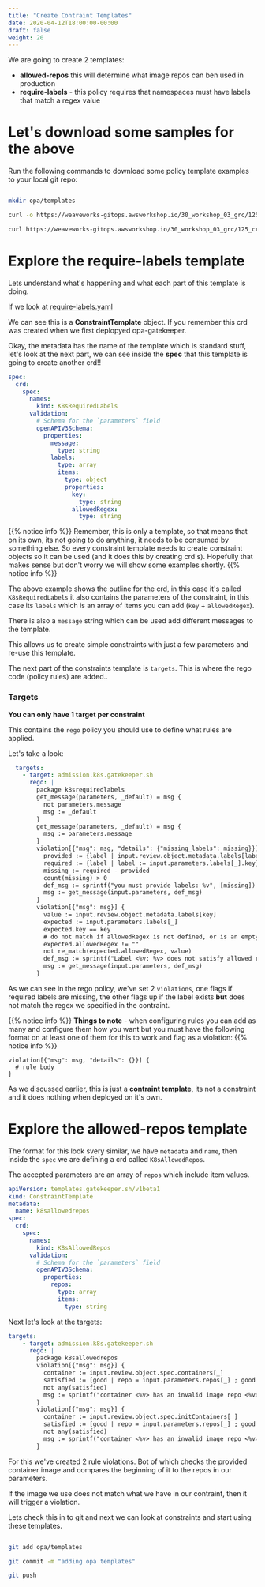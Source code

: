 ```yaml
---
title: "Create Contraint Templates"
date: 2020-04-12T18:00:00-00:00
draft: false
weight: 20
---
```


We are going to create 2 templates:

- **allowed-repos** this will determine what image repos can ben used in production
- **require-labels** - this policy requires that namespaces must have labels that match a regex value

# Let's download some samples for the above


Run the following commands to download some policy template examples to your local git repo:

```bash

mkdir opa/templates

curl -o https://weaveworks-gitops.awsworkshop.io/30_workshop_03_grc/125_create_policy_templates/deploy.files/allowed-repos.yaml > opa/templates/allowed-repos.yaml

curl https://weaveworks-gitops.awsworkshop.io/30_workshop_03_grc/125_create_policy_templates/deploy.files/require-labels.yaml > opa/templates/require-labels.yaml

```

# Explore the require-labels template

Lets understand what's happening and what each part of this template is doing.

If we look at [require-labels.yaml](.opa/templates/require-labels.yaml)

We can see this is a **ConstraintTemplate** object. If you remember this crd was created when we first deplopyed opa-gatekeeper.


Okay, the metadata has the name of the template which is standard stuff, let's look at the next part, we can see inside the **spec** that this template is going to create another crd!!

```yaml
spec:
  crd:
    spec:
      names:
        kind: K8sRequiredLabels
      validation:
        # Schema for the `parameters` field
        openAPIV3Schema:
          properties:
            message:
              type: string
            labels:
              type: array
              items:
                type: object
                properties:
                  key:
                    type: string
                  allowedRegex:
                    type: string
```

{{% notice info %}}
Remember, this is only a template, so that means that on its own, its not going to do anything, it needs to be consumed by something else. So every constraint template needs to create constraint objects so it can be used (and it does this by creating crd's). Hopefully that makes sense but don't worry we will show some examples shortly.
{{% notice info %}}

The above example shows the outline for the crd, in this case it's called `K8sRequiredLabels` it also contains the parameters of the constraint, in this case its `labels` which is an array of items you can add (`key` + `allowedRegex`).

There is also a `message` string which can be used add different messages to the template.

This allows us to create simple constraints with just a few parameters and re-use this template.

The next part of the constraints template is `targets`. This is where the rego code (policy rules) are added..

### Targets


**You can only have 1 target per constraint**

This contains the `rego` policy you should use to define what rules are applied.

Let's take a look:

```yaml
  targets:
    - target: admission.k8s.gatekeeper.sh
      rego: |
        package k8srequiredlabels
        get_message(parameters, _default) = msg {
          not parameters.message
          msg := _default
        }
        get_message(parameters, _default) = msg {
          msg := parameters.message
        }
        violation[{"msg": msg, "details": {"missing_labels": missing}}] {
          provided := {label | input.review.object.metadata.labels[label]}
          required := {label | label := input.parameters.labels[_].key}
          missing := required - provided
          count(missing) > 0
          def_msg := sprintf("you must provide labels: %v", [missing])
          msg := get_message(input.parameters, def_msg)
        }
        violation[{"msg": msg}] {
          value := input.review.object.metadata.labels[key]
          expected := input.parameters.labels[_]
          expected.key == key
          # do not match if allowedRegex is not defined, or is an empty string
          expected.allowedRegex != ""
          not re_match(expected.allowedRegex, value)
          def_msg := sprintf("Label <%v: %v> does not satisfy allowed regex: %v", [key, value, expected.allowedRegex])
          msg := get_message(input.parameters, def_msg)
        }
```

As we can see in the rego policy, we've set 2 `violations`, one flags if required labels are missing, the other flags up if the label exists **but** does not match the regex we specified in the contraint.

{{% notice info %}}
**Things to note** - when configuring rules you can add as many and configure them how you want but you must have the following format on at least one of them for this to work and flag as a violation:
{{% notice info %}}

```
violation[{"msg": msg, "details": {}}] {
  # rule body
}
```


As we discussed earlier, this is just a **contraint template**, its not a constraint and it does nothing when deployed on it's own.

# Explore the allowed-repos template

The format for this look svery similar, we have `metadata` and `name`, then inside the `spec` we are defining a crd called `K8sAllowedRepos`.

The accepted parameters are an array of `repos` which include item values.

```yaml
apiVersion: templates.gatekeeper.sh/v1beta1
kind: ConstraintTemplate
metadata:
  name: k8sallowedrepos
spec:
  crd:
    spec:
      names:
        kind: K8sAllowedRepos
      validation:
        # Schema for the `parameters` field
        openAPIV3Schema:
          properties:
            repos:
              type: array
              items:
                type: string
```

Next let's look at the targets:

```yaml  
targets:
    - target: admission.k8s.gatekeeper.sh
      rego: |
        package k8sallowedrepos
        violation[{"msg": msg}] {
          container := input.review.object.spec.containers[_]
          satisfied := [good | repo = input.parameters.repos[_] ; good = startswith(container.image, repo)]
          not any(satisfied)
          msg := sprintf("container <%v> has an invalid image repo <%v>, allowed repos are %v", [container.name, container.image, input.parameters.repos])
        }
        violation[{"msg": msg}] {
          container := input.review.object.spec.initContainers[_]
          satisfied := [good | repo = input.parameters.repos[_] ; good = startswith(container.image, repo)]
          not any(satisfied)
          msg := sprintf("container <%v> has an invalid image repo <%v>, allowed repos are %v", [container.name, container.image, input.parameters.repos])
        }
```

For this we've created 2 rule violations. Bot of which checks the provided container image and compares the beginning of it to the repos in our parameters.

If the image we use does not match what we have in our contraint, then it will trigger a violation. 

Lets check this in to git and next we can look at constraints and start using these templates.

```bash

git add opa/templates

git commit -m "adding opa templates"

git push
```


